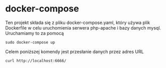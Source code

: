 # docker-compose
Ten projekt składa się z pliku docker-compose.yaml, który używa plik Dockerfile w celu uruchomienia serwera php-apache i bazy danych mysql.
Uruchamiamy to za pomocą
```
sudo docker-compose up
```
Celem poniższej komendy jest przesłanie danych przez adres URL 
```
curl http://localhost:6666/
```

